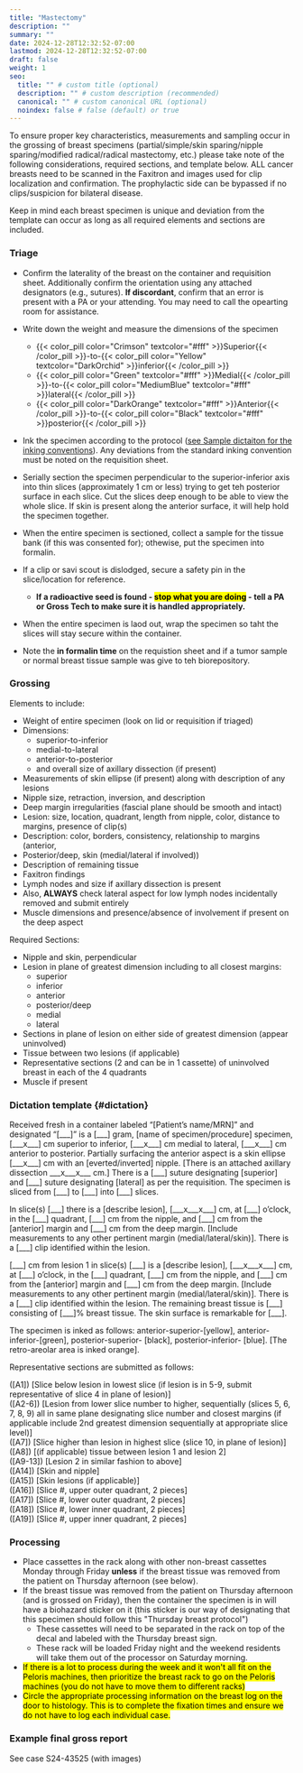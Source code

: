 ```yaml
---
title: "Mastectomy"
description: ""
summary: ""
date: 2024-12-28T12:32:52-07:00
lastmod: 2024-12-28T12:32:52-07:00
draft: false
weight: 1
seo:
  title: "" # custom title (optional)
  description: "" # custom description (recommended)
  canonical: "" # custom canonical URL (optional)
  noindex: false # false (default) or true
---
```

To ensure proper key characteristics, measurements and sampling occur in the grossing of breast specimens (partial/simple/skin sparing/nipple sparing/modified radical/radical mastectomy, etc.) please take note of the following considerations, required sections, and template below. ALL cancer breasts need to be scanned in the Faxitron and images used for clip localization and confirmation. The prophylactic side can be bypassed if no clips/suspicion for bilateral disease.

Keep in mind each breast specimen is unique and deviation from the template can occur as long as all required elements and sections are included.

### Triage
- Confirm the laterality of the breast on the container and requisition sheet. Additionally confirm the orientation using any attached designators (e.g., sutures). **If discordant**, confirm that an error is present with a PA or your attending. You may need to call the opearting room for assistance.

- Write down the weight and measure the dimensions of the specimen
  - {{< color_pill color="Crimson" textcolor="#fff" >}}Superior{{< /color_pill >}}-to-{{< color_pill color="Yellow" textcolor="DarkOrchid" >}}inferior{{< /color_pill >}}
  - {{< color_pill color="Green" textcolor="#fff" >}}Medial{{< /color_pill >}}-to-{{< color_pill color="MediumBlue" textcolor="#fff" >}}lateral{{< /color_pill >}}
  - {{< color_pill color="DarkOrange" textcolor="#fff" >}}Anterior{{< /color_pill >}}-to-{{< color_pill color="Black" textcolor="#fff" >}}posterior{{< /color_pill >}}

- Ink the specimen according to the protocol ([see Sample dictaiton for the inking conventions](#dictation)). Any deviations from the standard inking convention must be noted on the requisition sheet.
- Serially section the specimen perpendicular to the superior-inferior axis into thin slices (approximately 1 cm or less) trying to get teh posterior surface in each slice. Cut the slices deep enough to be able to view the whole slice. If skin is present along the anterior surface, it will help hold the specimen together.
- When the entire specimen is sectioned, collect a sample for the tissue bank (if this was consented for); othewise, put the specimen into formalin.
- If a clip or savi scout is dislodged, secure a safety pin in the slice/location for reference.
  - **If a radioactive seed is found - <mark>stop what you are doing</mark> - tell a PA or Gross Tech to make sure it is handled appropriately.**
- When the entire specimen is laod out, wrap the specimen so taht the slices will stay secure within the container.
- Note the **in formalin time** on the requistion sheet and if a tumor sample or normal breast tissue sample was give to teh biorepository.

### Grossing
Elements to include:
- Weight of entire specimen (look on lid or requisition if triaged)
- Dimensions:
  - superior-to-inferior
  - medial-to-lateral
  - anterior-to-posterior
  - and overall size of axillary dissection (if present)
-	Measurements of skin ellipse (if present) along with description of any lesions
- Nipple size, retraction, inversion, and description
-	Deep margin irregularities (fascial plane should be smooth and intact)
-	Lesion: size, location, quadrant, length from nipple, color, distance to margins, presence of clip(s)
-	Description: color, borders, consistency, relationship to margins (anterior,
-	Posterior/deep, skin (medial/lateral if involved))
-	Description of remaining tissue
-	Faxitron findings
-	Lymph nodes and size if axillary dissection is present
  - Also, **ALWAYS** check lateral aspect for low lymph nodes incidentally removed and submit entirely
-	Muscle dimensions and presence/absence of involvement if present on the deep aspect

Required Sections:
-	Nipple and skin, perpendicular
-	Lesion in plane of greatest dimension including to all closest margins:
    - superior
    - inferior
    - anterior
    - posterior/deep
    - medial
    - lateral
-	Sections in plane of lesion on either side of greatest dimension (appear uninvolved)
-	Tissue between two lesions (if applicable)
-	Representative sections (2 and can be in 1 cassette) of uninvolved breast in each of the 4 quadrants
-	Muscle if present

### Dictation template {#dictation}
Received fresh in a container labeled “\[Patient’s name/MRN\]” and designated “\[\_\_\_\]” is a \[\_\_\_\] gram, \[name of specimen/procedure\] specimen, \[\_\_\_x\_\_\_\] cm superior to inferior, \[\_\_\_x\_\_\_\] cm medial to lateral, \[\_\_\_x\_\_\_\] cm anterior to posterior. Partially surfacing the anterior aspect is a skin ellipse \[\_\_\_x\_\_\_\] cm with an \[everted/inverted\] nipple. \[There is an attached axillary dissection \_\_\_x\_\_\_x\_\_\_ cm.\] There is a \[\_\_\_\] suture designating \[superior\] and \[\_\_\_\] suture designating \[lateral\] as per the requisition. The specimen is sliced from \[\_\_\_\] to \[\_\_\_\] into \[\_\_\_] slices.

In slice(s) \[\_\_\_\] there is a \[describe lesion\], \[\_\_\_x\_\_\_x\_\_\_\] cm, at \[\_\_\_\] o’clock, in the \[\_\_\_\] quadrant, \[\_\_\_\] cm from the nipple, and \[\_\_\_\] cm from the \[anterior\] margin and \[\_\_\_\] cm from the deep margin. \[Include measurements to any other pertinent margin (medial/lateral/skin)\]. There is a \[\_\_\_\] clip identified within the lesion.

\[\_\_\_\] cm from lesion 1 in slice(s) \[\_\_\_\] is a \[describe lesion\], \[\_\_\_x\_\_\_x\_\_\_\] cm, at \[\_\_\_\] o’clock, in the \[\_\_\_\] quadrant, \[\_\_\_\] cm from the nipple, and \[\_\_\_\] cm from the \[anterior\] margin and \[\_\_\_\] cm from the deep margin. \[Include measurements to any other pertinent margin (medial/lateral/skin)\]. There is a \[\_\_\_\] clip identified within the lesion. The remaining breast tissue is \[\_\_\_\] consisting of \[\_\_\_\]% breast tissue. The skin surface is remarkable for \[\_\_\_\].

The specimen is inked as follows: anterior-superior-\[yellow\], anterior-inferior-\[green\], posterior-superior- \[black\], posterior-inferior- \[blue\]. \[The retro-areolar area is inked orange\].

Representative sections are submitted as follows:

([A1]) [Slice below lesion in lowest slice (if lesion is in 5-9, submit representative of slice 4 in plane of lesion)] </br>
([A2-6]) [Lesion from lower slice number to higher, sequentially (slices 5, 6, 7, 8, 9) all in same plane designating slice number and closest margins (if applicable include 2nd greatest dimension sequentially at appropriate slice level)]</br>
([A7]) [Slice higher than lesion in highest slice (slice 10, in plane of lesion)]</br>
([A8]) [(if applicable) tissue between lesion 1 and lesion 2]</br>
([A9-13]) [Lesion 2 in similar fashion to above]</br>
([A14]) [Skin and nipple]</br>
([A15]) [Skin lesions (if applicable)]</br>
([A16]) [Slice #, upper outer quadrant, 2 pieces]</br>
([A17]) [Slice #, lower outer quadrant, 2 pieces]</br>
([A18]) [Slice #, lower inner quadrant, 2 pieces]</br>
([A19]) [Slice #, upper inner quadrant, 2 pieces]

### Processing
- Place cassettes in the rack along with other non-breast cassettes Monday through Friday **unless** if the breast tissue was removed from the patient on Thursday afternoon (see below).
- If the breast tissue was removed from the patient on Thursday afternoon (and is grossed on Friday), then the container the specimen is in will have a biohazard sticker on it (this sticker is our way of designating that this specimen should follow this "Thursday breast protocol")
  - These cassettes will need to be separated in the rack on top of the decal and labeled with the Thursday breast sign.
  - These rack will be loaded Friday night and the weekend residents will take them out of the processor on Saturday morning.
- <mark>If there is a lot to process during the week and it won't all fit on the Peloris machines, then prioritize the breast rack to go on the Peloris machines (you do not have to move them to different racks)</mark>
- <mark>Circle the appropriate processing information on the breast log on the door to histology. This is to complete the fixation times and ensure we do not have to log each individual case.</mark>

### Example final gross report
See case S24-43525 (with images)